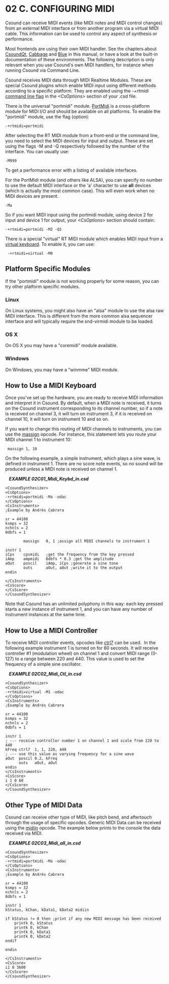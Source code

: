 02 C. CONFIGURING MIDI
======================

Csound can receive MIDI events (like MIDI notes and MIDI control
changes) from an external MIDI interface or from another program via a
virtual MIDI cable. This information can be used to control any aspect
of synthesis or performance.

Most frontends are using their own MIDI handler. See the chapters about
[CsoundQt](csoundqt "BLUE"), [Cabbage](cabbage "BLUE") and
[Blue](blue "BLUE") in this manual, or have a look at the built-in
documentation of these environments. The following description is only
relevant when you use Csound\'s own MIDI handlers, for instance when
running Csound via Command Line.

Csound receives MIDI data through MIDI Realtime Modules. These are
special Csound plugins which enable MIDI input using different methods
according to a specific platform. They are enabled using the *-+rtmidi*
[command line
flag](http://csound.github.io/docs/manual/html/CommandFlagsCategory.html "BLUE")
in the *\<CsOptions\>* section of your .csd file.

There is the universal \"portmidi\" module.
[PortMidi](http://portmedia.sourceforge.net/ "BLUE") is a cross-platform
module for MIDI I/O and should be available on all platforms. To enable
the \"portmidi\" module, use the flag (option):

    -+rtmidi=portmidi

After selecting the RT MIDI module from a front-end or the command line,
you need to select the MIDI devices for input and output. These are set
using the flags -M and -Q respectively followed by the number of the
interface. You can usually use:

    -M999

To get a performance error with a listing of available interfaces.

For the PortMidi module (and others like ALSA), you can specify no
number to use the default MIDI interface or the \'a\' character to use
**all** devices (which is actually the most common case). This will even
work when no MIDI devices are present.

    -Ma

So if you want MIDI input using the portmidi module, using device 2 for
input and device 1 for output, your *\<CsOptions\>* section should
contain:

    -+rtmidi=portmidi -M2 -Q1

There is a special \"virtual\" RT MIDI module which enables MIDI input
from a [virtual
keyboard](http://csound.github.io/docs/manual/html/MidiTop.html#MidiVirtual "BLUE").
To enable it, you can use:

     -+rtmidi=virtual -M0

Platform Specific Modules
-------------------------

If the \"portmidi\" module is not working properly for some reason, you
can try other platform specific modules.

### Linux

On Linux systems, you might also have an \"alsa\" module to use the alsa
raw MIDI interface. This is different from the more common alsa
sequencer interface and will typically require the snd-virmidi module to
be loaded.

### OS X

On OS X you may have a \"coremidi\" module available.

### Windows

On Windows, you may have a \"winmme\" MIDI module.

How to Use a MIDI Keyboard
--------------------------

Once you\'ve set up the hardware, you are ready to receive MIDI
information and interpret it in Csound. By default, when a MIDI note is
received, it turns on the Csound instrument corresponding to its channel
number, so if a note is received on channel 3, it will turn on
instrument 3, if it is received on channel 10, it will turn on
instrument 10 and so on.

If you want to change this routing of MIDI channels to instruments, you
can use the
[massign](http://csound.github.io/docs/manual/html/massign.html "BLUE")
opcode. For instance, this statement lets you route your MIDI channel 1
to instrument 10:

     massign 1, 10

On the following example, a simple instrument, which plays a sine wave,
is defined in instrument 1. There are no score note events, so no sound
will be produced unless a MIDI note is received on channel 1.

   ***EXAMPLE 02C01\_Midi\_Keybd\_in.csd***

    <CsoundSynthesizer>
    <CsOptions>
    -+rtmidi=portmidi -Ma -odac
    </CsOptions>
    <CsInstruments>
    ;Example by Andrés Cabrera

    sr = 44100
    ksmps = 32
    nchnls = 2
    0dbfs = 1

            massign   0, 1 ;assign all MIDI channels to instrument 1

    instr 1
    iCps    cpsmidi   ;get the frequency from the key pressed
    iAmp    ampmidi   0dbfs * 0.3 ;get the amplitude
    aOut    poscil    iAmp, iCps ;generate a sine tone
            outs      aOut, aOut ;write it to the output
    endin

    </CsInstruments>
    <CsScore>
    </CsScore>
    </CsoundSynthesizer>

Note that Csound has an unlimited polyphony in this way: each key
pressed starts a new instance of instrument 1, and you can have any
number of instrument instances at the same time.

How to Use a MIDI Controller
----------------------------

To receive MIDI controller events, opcodes like
[ctrl7](http://csound.github.io/docs/manual/html/ctrl7.html "BLUE") can
be used.  In the following example instrument 1 is turned on for 60
seconds. It will receive controller \#1 (modulation wheel) on channel 1
and convert MIDI range (0-127) to a range between 220 and 440. This
value is used to set the frequency of a simple sine oscillator.

   ***EXAMPLE 02C02\_Midi\_Ctl\_in.csd***

    <CsoundSynthesizer>
    <CsOptions>
    -+rtmidi=virtual -M1 -odac
    </CsOptions>
    <CsInstruments>
    ;Example by Andrés Cabrera

    sr = 44100
    ksmps = 32
    nchnls = 2
    0dbfs = 1

    instr 1
    ; --- receive controller number 1 on channel 1 and scale from 220 to 440
    kFreq ctrl7  1, 1, 220, 440
    ; --- use this value as varying frequency for a sine wave
    aOut  poscil 0.2, kFreq
          outs   aOut, aOut
    endin
    </CsInstruments>
    <CsScore>
    i 1 0 60
    </CsScore>
    </CsoundSynthesizer>

Other Type of MIDI Data
-----------------------

Csound can receive other type of MIDI, like pitch bend, and aftertouch
through the usage of specific opcodes. Generic MIDI Data can be received
using the
[midiin](http://csound.github.io/docs/manual/html/midiin.html "BLUE")
opcode. The example below prints to the console the data received via
MIDI.

   ***EXAMPLE 02C03\_Midi\_all\_in.csd***

    <CsoundSynthesizer>
    <CsOptions>
    -+rtmidi=portmidi -Ma -odac
    </CsOptions>
    <CsInstruments>
    ;Example by Andrés Cabrera

    sr = 44100
    ksmps = 32
    nchnls = 2
    0dbfs = 1

    instr 1
    kStatus, kChan, kData1, kData2 midiin

    if kStatus != 0 then ;print if any new MIDI message has been received
        printk 0, kStatus
        printk 0, kChan
        printk 0, kData1
        printk 0, kData2
    endif

    endin

    </CsInstruments>
    <CsScore>
    i1 0 3600
    </CsScore>
    </CsoundSynthesizer>
